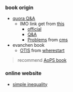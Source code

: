 ### book origin 
- [quora Q&A](https://www.quora.com/What-are-some-good-books-on-inequalities)
  - IMO link get from [this](https://sites.google.com/site/imocanada/)
    - [official](https://imomath.com/index.cgi?page=inequalitiesIntroduction)
    - [Q&A](https://artofproblemsolving.com/community/c3222_imo)
    - [Problems](http://www.imo-official.org/problems.aspx) from [cms](https://cms.math.ca/competitions/problem-solving-resources/)
- evanchen book
  - [OTIS](https://web.evanchen.cc/excerpts.html) from [wherestart](https://web.evanchen.cc/wherestart.html)

> recommend [AoPS book](https://artofproblemsolving.com/store/list.php#all) 

### online website 
- [simple inequality](https://math24.net/proving-inequalities.html#example1)